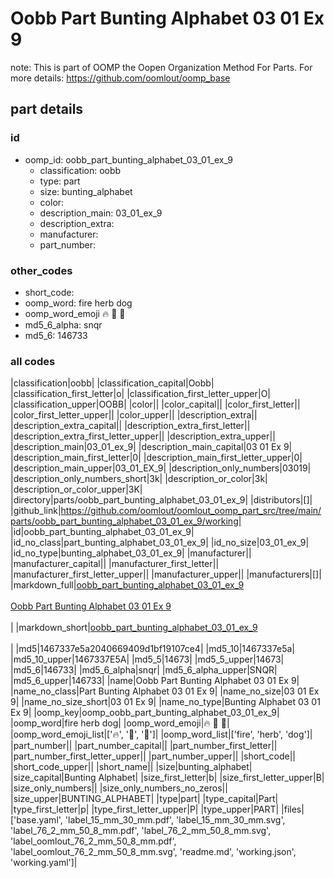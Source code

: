 # Oobb Part Bunting Alphabet 03 01 Ex 9  

note: This is part of OOMP the Oopen Organization Method For Parts. For more details: https://github.com/oomlout/oomp_base

##  part details





### id
* oomp_id: oobb_part_bunting_alphabet_03_01_ex_9
  * classification: oobb
  * type: part
  * size: bunting_alphabet
  * color: 
  * description_main: 03_01_ex_9
  * description_extra: 
  * manufacturer: 
  * part_number: 

### other_codes
* short_code: 
* oomp_word: fire herb dog
* oomp_word_emoji :fire: :herb: :dog:
* md5_6_alpha: snqr
* md5_6: 146733

### all codes 
|classification|oobb|
|classification_capital|Oobb|
|classification_first_letter|o|
|classification_first_letter_upper|O|
|classification_upper|OOBB|
|color||
|color_capital||
|color_first_letter||
|color_first_letter_upper||
|color_upper||
|description_extra||
|description_extra_capital||
|description_extra_first_letter||
|description_extra_first_letter_upper||
|description_extra_upper||
|description_main|03_01_ex_9|
|description_main_capital|03 01 Ex 9|
|description_main_first_letter|0|
|description_main_first_letter_upper|0|
|description_main_upper|03_01_EX_9|
|description_only_numbers|03019|
|description_only_numbers_short|3k|
|description_or_color|3k|
|description_or_color_upper|3K|
|directory|parts/oobb_part_bunting_alphabet_03_01_ex_9|
|distributors|[]|
|github_link|https://github.com/oomlout/oomlout_oomp_part_src/tree/main/parts/oobb_part_bunting_alphabet_03_01_ex_9/working|
|id|oobb_part_bunting_alphabet_03_01_ex_9|
|id_no_class|part_bunting_alphabet_03_01_ex_9|
|id_no_size|03_01_ex_9|
|id_no_type|bunting_alphabet_03_01_ex_9|
|manufacturer||
|manufacturer_capital||
|manufacturer_first_letter||
|manufacturer_first_letter_upper||
|manufacturer_upper||
|manufacturers|[]|
|markdown_full|[oobb_part_bunting_alphabet_03_01_ex_9](https://github.com/oomlout/oomlout_oomp_part_src/tree/main/parts/oobb_part_bunting_alphabet_03_01_ex_9/working)<br>[](https://github.com/oomlout/oomlout_oomp_part_src/tree/main/parts/oobb_part_bunting_alphabet_03_01_ex_9/working)<br>[Oobb Part Bunting Alphabet 03 01 Ex 9](https://github.com/oomlout/oomlout_oomp_part_src/tree/main/parts/oobb_part_bunting_alphabet_03_01_ex_9/working)<br><br>|
|markdown_short|[oobb_part_bunting_alphabet_03_01_ex_9](https://github.com/oomlout/oomlout_oomp_part_src/tree/main/parts/oobb_part_bunting_alphabet_03_01_ex_9/working)<br><br>|
|md5|1467337e5a2040669409d1bf19107ce4|
|md5_10|1467337e5a|
|md5_10_upper|1467337E5A|
|md5_5|14673|
|md5_5_upper|14673|
|md5_6|146733|
|md5_6_alpha|snqr|
|md5_6_alpha_upper|SNQR|
|md5_6_upper|146733|
|name|Oobb Part Bunting Alphabet 03 01 Ex 9|
|name_no_class|Part Bunting Alphabet 03 01 Ex 9|
|name_no_size|03 01 Ex 9|
|name_no_size_short|03 01 Ex 9|
|name_no_type|Bunting Alphabet 03 01 Ex 9|
|oomp_key|oomp_oobb_part_bunting_alphabet_03_01_ex_9|
|oomp_word|fire herb dog|
|oomp_word_emoji|:fire: :herb: :dog:|
|oomp_word_emoji_list|[':fire:', ':herb:', ':dog:']|
|oomp_word_list|['fire', 'herb', 'dog']|
|part_number||
|part_number_capital||
|part_number_first_letter||
|part_number_first_letter_upper||
|part_number_upper||
|short_code||
|short_code_upper||
|short_name||
|size|bunting_alphabet|
|size_capital|Bunting Alphabet|
|size_first_letter|b|
|size_first_letter_upper|B|
|size_only_numbers||
|size_only_numbers_no_zeros||
|size_upper|BUNTING_ALPHABET|
|type|part|
|type_capital|Part|
|type_first_letter|p|
|type_first_letter_upper|P|
|type_upper|PART|
|files|['base.yaml', 'label_15_mm_30_mm.pdf', 'label_15_mm_30_mm.svg', 'label_76_2_mm_50_8_mm.pdf', 'label_76_2_mm_50_8_mm.svg', 'label_oomlout_76_2_mm_50_8_mm.pdf', 'label_oomlout_76_2_mm_50_8_mm.svg', 'readme.md', 'working.json', 'working.yaml']|
